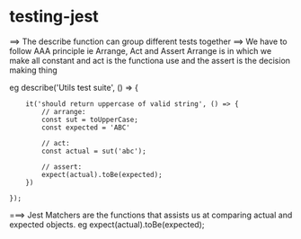 # testing-jest

==> The describe function can group different tests together
==> We have to follow AAA principle ie Arrange, Act and Assert
  Arrange is in which we make all constant and act is the functiona use and the assert is the decision making thing

  eg describe('Utils test suite', () => {

        it('should return uppercase of valid string', () => {
            // arrange:
            const sut = toUpperCase;
            const expected = 'ABC'

            // act:
            const actual = sut('abc');

            // assert:
            expect(actual).toBe(expected);
        })
    
    });


  ===> Jest Matchers are the functions that assists us at comparing actual and expected objects. eg  expect(actual).toBe(expected);

